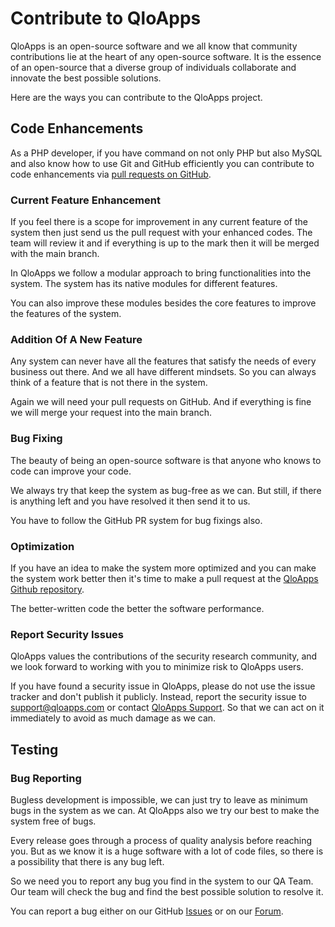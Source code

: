 # Contribute to QloApps

QloApps is an open-source software and we all know that community contributions lie at the heart of any open-source software. It is the essence of an open-source that a diverse group of individuals collaborate and innovate the best possible solutions.

Here are the ways you can contribute to the QloApps project.

## Code Enhancements

As a PHP developer, if you have command on not only PHP but also MySQL and also know how to use Git and GitHub efficiently you can contribute to code enhancements via [pull requests on GitHub](https://github.com/webkul/hotelcommerce/pulls).

### Current Feature Enhancement

If you feel there is a scope for improvement in any current feature of the system then just send us the pull request with your enhanced codes. The team will review it and if everything is up to the mark then it will be merged with the main branch.

In QloApps we follow a modular approach to bring functionalities into the system. The system has its native modules for different features.

You can also improve these modules besides the core features to improve the features of the system.

### Addition Of A New Feature

Any system can never have all the features that satisfy the needs of every business out there. And we all have different mindsets.
So you can always think of a feature that is not there in the system.

Again we will need your pull requests on GitHub. And if everything is fine we will merge your request into the main branch.

### Bug Fixing

The beauty of being an open-source software is that anyone who knows to code can improve your code.

We always try that keep the system as bug-free as we can. But still, if there is anything left and you have resolved it then send it to us.

You have to follow the GitHub PR system for bug fixings also.

### Optimization

If you have an idea to make the system more optimized and you can make the system work better then it's time to make a pull request at the [QloApps Github repository](https://github.com/webkul/hotelcommerce).

The better-written code the better the software performance.

### Report Security Issues

QloApps values the contributions of the security research community, and we look forward to working with you to minimize risk to QloApps users.

If you have found a security issue in QloApps, please do not use the issue tracker and don't publish it publicly. Instead, report the security issue to [support@qloapps.com](mailto:support@qloapps.com) or contact [QloApps Support](https://webkul.uvdesk.com/en/customer/create-ticket/). So that we can act on it immediately to avoid as much damage as we can.


## Testing

### Bug Reporting

Bugless development is impossible, we can just try to leave as minimum bugs in the system as we can. At QloApps also we try our best to make the system free of bugs.

Every release goes through a process of quality analysis before reaching you. But as we know it is a huge software with a lot of code files, so there is a possibility that there is any bug left.

So we need you to report any bug you find in the system to our QA Team. Our team will check the bug and find the best possible solution to resolve it.

You can report a bug either on our GitHub [Issues](https://github.com/webkul/hotelcommerce/issues) or on our [Forum](http://forums.qloapps.com/).
